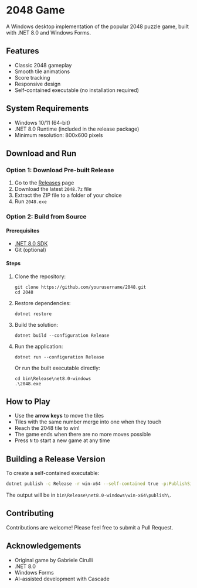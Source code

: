 # 2048 Game

A Windows desktop implementation of the popular 2048 puzzle game, built with .NET 8.0 and Windows Forms.

## Features

- Classic 2048 gameplay
- Smooth tile animations
- Score tracking
- Responsive design
- Self-contained executable (no installation required)

## System Requirements

- Windows 10/11 (64-bit)
- .NET 8.0 Runtime (included in the release package)
- Minimum resolution: 800x600 pixels

## Download and Run

### Option 1: Download Pre-built Release

1. Go to the [Releases](https://github.com/ShigureDD/2048WindSurf/releases) page
2. Download the latest `2048.7z` file
3. Extract the ZIP file to a folder of your choice
4. Run `2048.exe`

### Option 2: Build from Source

#### Prerequisites

- [.NET 8.0 SDK](https://dotnet.microsoft.com/download/dotnet/8.0)
- Git (optional)

#### Steps

1. Clone the repository:
   ```
   git clone https://github.com/yourusername/2048.git
   cd 2048
   ```

2. Restore dependencies:
   ```
   dotnet restore
   ```

3. Build the solution:
   ```
   dotnet build --configuration Release
   ```

4. Run the application:
   ```
   dotnet run --configuration Release
   ```

   Or run the built executable directly:
   ```
   cd bin\Release\net8.0-windows
   .\2048.exe
   ```

## How to Play

- Use the **arrow keys** to move the tiles
- Tiles with the same number merge into one when they touch
- Reach the 2048 tile to win!
- The game ends when there are no more moves possible
- Press `N` to start a new game at any time

## Building a Release Version

To create a self-contained executable:

```bash
dotnet publish -c Release -r win-x64 --self-contained true -p:PublishSingleFile=true -p:IncludeNativeLibrariesForSelfExtract=true
```

The output will be in `bin\Release\net8.0-windows\win-x64\publish\`.

## Contributing

Contributions are welcome! Please feel free to submit a Pull Request.


## Acknowledgements

- Original game by Gabriele Cirulli
- .NET 8.0
- Windows Forms
- AI-assisted development with Cascade
